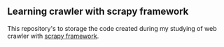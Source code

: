 ## Learning crawler with scrapy framework

This repository's to storage the code created during my studying of web crawler with [scrapy framework](https://scrapy.org/).